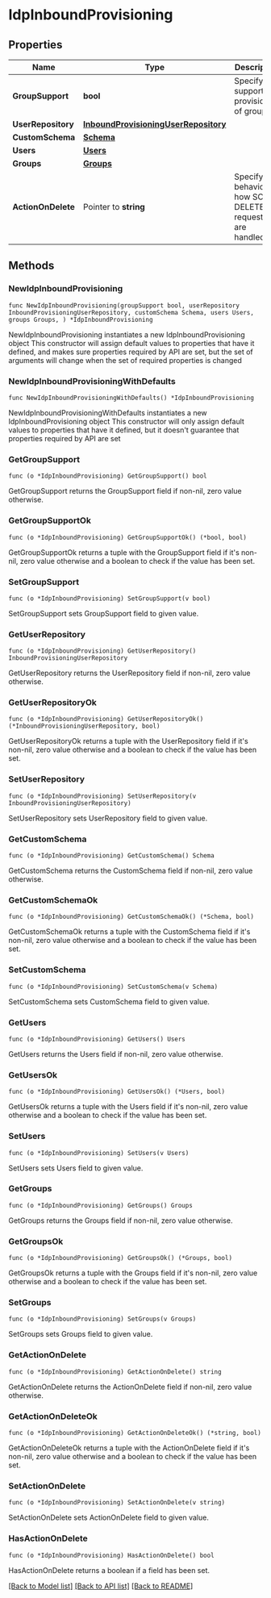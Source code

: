 # IdpInboundProvisioning

## Properties

Name | Type | Description | Notes
------------ | ------------- | ------------- | -------------
**GroupSupport** | **bool** | Specify support for provisioning of groups. | 
**UserRepository** | [**InboundProvisioningUserRepository**](InboundProvisioningUserRepository.md) |  | 
**CustomSchema** | [**Schema**](Schema.md) |  | 
**Users** | [**Users**](Users.md) |  | 
**Groups** | [**Groups**](Groups.md) |  | 
**ActionOnDelete** | Pointer to **string** | Specify behavior of how SCIM DELETE requests are handled. | [optional] 

## Methods

### NewIdpInboundProvisioning

`func NewIdpInboundProvisioning(groupSupport bool, userRepository InboundProvisioningUserRepository, customSchema Schema, users Users, groups Groups, ) *IdpInboundProvisioning`

NewIdpInboundProvisioning instantiates a new IdpInboundProvisioning object
This constructor will assign default values to properties that have it defined,
and makes sure properties required by API are set, but the set of arguments
will change when the set of required properties is changed

### NewIdpInboundProvisioningWithDefaults

`func NewIdpInboundProvisioningWithDefaults() *IdpInboundProvisioning`

NewIdpInboundProvisioningWithDefaults instantiates a new IdpInboundProvisioning object
This constructor will only assign default values to properties that have it defined,
but it doesn't guarantee that properties required by API are set

### GetGroupSupport

`func (o *IdpInboundProvisioning) GetGroupSupport() bool`

GetGroupSupport returns the GroupSupport field if non-nil, zero value otherwise.

### GetGroupSupportOk

`func (o *IdpInboundProvisioning) GetGroupSupportOk() (*bool, bool)`

GetGroupSupportOk returns a tuple with the GroupSupport field if it's non-nil, zero value otherwise
and a boolean to check if the value has been set.

### SetGroupSupport

`func (o *IdpInboundProvisioning) SetGroupSupport(v bool)`

SetGroupSupport sets GroupSupport field to given value.


### GetUserRepository

`func (o *IdpInboundProvisioning) GetUserRepository() InboundProvisioningUserRepository`

GetUserRepository returns the UserRepository field if non-nil, zero value otherwise.

### GetUserRepositoryOk

`func (o *IdpInboundProvisioning) GetUserRepositoryOk() (*InboundProvisioningUserRepository, bool)`

GetUserRepositoryOk returns a tuple with the UserRepository field if it's non-nil, zero value otherwise
and a boolean to check if the value has been set.

### SetUserRepository

`func (o *IdpInboundProvisioning) SetUserRepository(v InboundProvisioningUserRepository)`

SetUserRepository sets UserRepository field to given value.


### GetCustomSchema

`func (o *IdpInboundProvisioning) GetCustomSchema() Schema`

GetCustomSchema returns the CustomSchema field if non-nil, zero value otherwise.

### GetCustomSchemaOk

`func (o *IdpInboundProvisioning) GetCustomSchemaOk() (*Schema, bool)`

GetCustomSchemaOk returns a tuple with the CustomSchema field if it's non-nil, zero value otherwise
and a boolean to check if the value has been set.

### SetCustomSchema

`func (o *IdpInboundProvisioning) SetCustomSchema(v Schema)`

SetCustomSchema sets CustomSchema field to given value.


### GetUsers

`func (o *IdpInboundProvisioning) GetUsers() Users`

GetUsers returns the Users field if non-nil, zero value otherwise.

### GetUsersOk

`func (o *IdpInboundProvisioning) GetUsersOk() (*Users, bool)`

GetUsersOk returns a tuple with the Users field if it's non-nil, zero value otherwise
and a boolean to check if the value has been set.

### SetUsers

`func (o *IdpInboundProvisioning) SetUsers(v Users)`

SetUsers sets Users field to given value.


### GetGroups

`func (o *IdpInboundProvisioning) GetGroups() Groups`

GetGroups returns the Groups field if non-nil, zero value otherwise.

### GetGroupsOk

`func (o *IdpInboundProvisioning) GetGroupsOk() (*Groups, bool)`

GetGroupsOk returns a tuple with the Groups field if it's non-nil, zero value otherwise
and a boolean to check if the value has been set.

### SetGroups

`func (o *IdpInboundProvisioning) SetGroups(v Groups)`

SetGroups sets Groups field to given value.


### GetActionOnDelete

`func (o *IdpInboundProvisioning) GetActionOnDelete() string`

GetActionOnDelete returns the ActionOnDelete field if non-nil, zero value otherwise.

### GetActionOnDeleteOk

`func (o *IdpInboundProvisioning) GetActionOnDeleteOk() (*string, bool)`

GetActionOnDeleteOk returns a tuple with the ActionOnDelete field if it's non-nil, zero value otherwise
and a boolean to check if the value has been set.

### SetActionOnDelete

`func (o *IdpInboundProvisioning) SetActionOnDelete(v string)`

SetActionOnDelete sets ActionOnDelete field to given value.

### HasActionOnDelete

`func (o *IdpInboundProvisioning) HasActionOnDelete() bool`

HasActionOnDelete returns a boolean if a field has been set.


[[Back to Model list]](../README.md#documentation-for-models) [[Back to API list]](../README.md#documentation-for-api-endpoints) [[Back to README]](../README.md)


